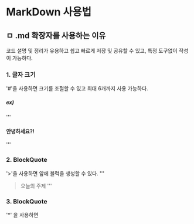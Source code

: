 # MarkDown 사용법
## ㅁ .md 확장자를 사용하는 이유
코드 설명 및 정리가 유용하고 쉽고 빠르게 저장 및 공유할 수 있고, 특정 도구없이 작성이 가능하다.

### 1. 글자 크기
'#'을 사용하면 크기를 조절할 수 있고 최대 6개까지 사용 가능하다.
##### ex)
'''
#### 안녕하세요?!
'''

### 2. BlockQuote
'>'을 사용하면 앞에 블럭을 생성할 수 있다.
'''
> 오늘의 주제
'''

### 3. BlockQuote
'*' 을 사용하면
